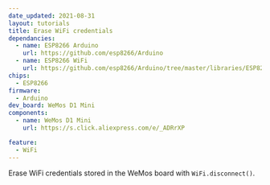 ```yaml
---
date_updated: 2021-08-31
layout: tutorials
title: Erase WiFi credentials
dependancies:
  - name: ESP8266 Arduino
    url: https://github.com/esp8266/Arduino
  - name: ESP8266 WiFi
    url: https://github.com/esp8266/Arduino/tree/master/libraries/ESP8266WiFi
chips:
  - ESP8266
firmware:
  - Arduino
dev_board: WeMos D1 Mini
components:
  - name: WeMos D1 Mini
    url: https://s.click.aliexpress.com/e/_ADRrXP

feature:
  - WiFi
---
```


Erase WiFi credentials stored in the WeMos board with `WiFi.disconnect()`.
